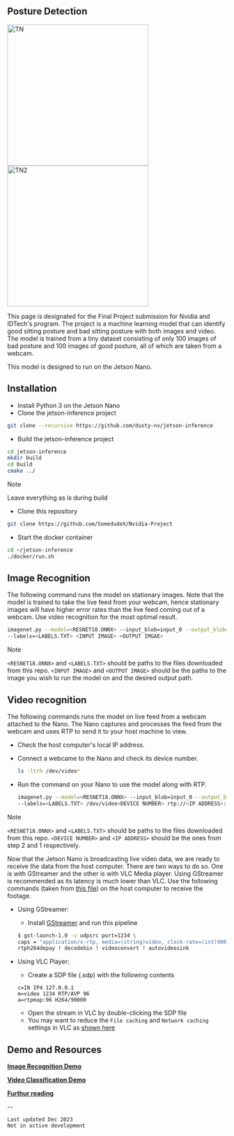 ## Posture Detection

<img width="324" alt="TN" src="https://user-images.githubusercontent.com/101906945/204119817-f6b19fa1-9890-4a67-8aeb-3b37161a269f.png"><img width="324" alt="TN2" src="https://user-images.githubusercontent.com/101906945/204119820-cf92690c-3703-42b0-b596-f7cddb25b570.png">

This page is designated for the Final Project submission for Nvidia and IDTech's program. The project is a machine learning model that can identify good sitting posture and bad sitting posture with both images and video. The model is trained from a tiny dataset consisting of only 100 images of bad posture and 100 images of good posture, all of which are taken from a webcam. 

This model is designed to run on the Jetson Nano. 

## Installation

 - Install Python 3 on the Jetson Nano
 - Clone the jetson-inference project
 
```bash
git clone --recursive https://github.com/dusty-nv/jetson-inference
```

 - Build the jetson-inference project
 
```bash
cd jetson-inference
mkdir build
cd build
cmake ../
```

 > [!NOTE]
 > Leave everything as is during build

 - Clone this repository
 ```bash
 git clone https://github.com/SomedudeX/Nvidia-Project
 ```
 
 - Start the docker container
 
 ```bash
 cd ~/jetson-inference
 ./docker/run.sh
 ```


## Image Recognition


The following command runs the model on stationary images. Note that the model is trained to take the live feed from your webcam, hence stationary images will have higher error rates than the live feed coming out of a webcam. Use video recognition for the most optimal result. 

  ```bash
imagenet.py --model=<RESNET18.ONNX> --input_blob=input_0 --output_blob=output_0 \
--labels=<LABELS.TXT> <INPUT IMAGE> <OUTPUT IMGAE>
  ```

 > [!NOTE]
 > `<RESNET18.ONNX>` and `<LABELS.TXT>` should be paths to the files downloaded from this repo. `<INPUT IMAGE>` and `<OUTPUT IMAGE>` should be the paths to the image you wish to run the model on and the desired output path. 
 

## Video recognition

The following commands runs the model on live feed from a webcam attached to the Nano. The Nano captures and processes the feed from the webcam and uses RTP to send it to your host machine to view. 

 - Check the host computer's local IP address. 
 - Connect a webcame to the Nano and check its device number.
   
   ```bash
   ls -ltrh /dev/video*
   ```
   
 - Run the command on your Nano to use the model along with RTP. 

    ```bash
    imagenet.py --model=<RESNET18.ONNX> --input_blob=input_0 --output_blob=output_0 \
    --labels=<LABELS.TXT> /dev/video<DEVICE NUMBER> rtp://<IP ADDRESS>:1234
    ```
> [!NOTE]
> `<RESNET18.ONNX>` and `<LABELS.TXT>` should be paths to the files downloaded from this repo. `<DEVICE NUMBER>` and `<IP ADDRESS>` should be the ones from step 2 and 1 respectively. 

Now that the Jetson Nano is broadcasting live video data, we are ready to receive the data from the host computer. There are two ways to do so. One is with GStreamer and the other is with VLC Media player. Using GStreamer is recommended as its latency is much lower than VLC. Use the following commands (taken from [this file](https://github.com/dusty-nv/jetson-inference/blob/master/docs/aux-streaming.md#rtp)) on the host computer to receive the footage. 
    

   - Using GStreamer:
     - Install [GStreamer](https://gstreamer.freedesktop.org/documentation/installing/index.html) and run this pipeline
  	
      ```bash
      $ gst-launch-1.0 -v udpsrc port=1234 \
      caps = "application/x-rtp, media=(string)video, clock-rate=(int)90000, encoding-name=(string)H264, payload=(int)96" ! \
      rtph264depay ! decodebin ! videoconvert ! autovideosink
      ```
    	
   - Using VLC Player:
     - Create a SDP file (.sdp) with the following contents
    	
      ```
      c=IN IP4 127.0.0.1
      m=video 1234 RTP/AVP 96
      a=rtpmap:96 H264/90000
      ```
	
     - Open the stream in VLC by double-clicking the SDP file
     - You may want to reduce the `File caching` and `Network caching` settings in VLC as [shown here](https://www.howtogeek.com/howto/windows/fix-for-vlc-skipping-and-lagging-playing-high-def-video-files/)
	
	
## Demo and Resources

 **[Image Recognition Demo](https://youtu.be/Y6P_PTaILX0)**
 
 **[Video Classification Demo](https://youtu.be/sSHaRQRecs8)**
 
 **[Furthur reading](https://github.com/dusty-nv/jetson-inference/)**
 
--
```
Last updated Dec 2023  
Not in active development
```
